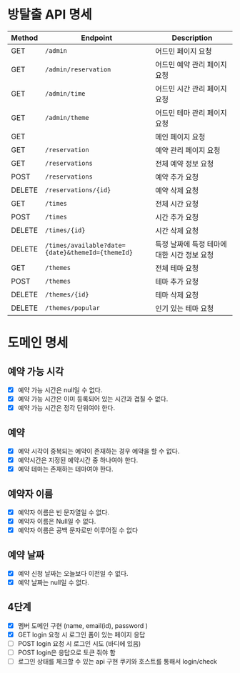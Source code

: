 # 방탈출 API 명세

| Method | Endpoint                                         | Description               |
|--------|--------------------------------------------------|---------------------------|
| GET    | `/admin`                                         | 어드민 페이지 요청                |
| GET    | `/admin/reservation`                             | 어드민 예약 관리 페이지 요청          |
| GET    | `/admin/time`                                    | 어드민 시간 관리 페이지 요청          |
| GET    | `/admin/theme`                                   | 어드민 테마 관리 페이지 요청          |
| GET    | ` `                                              | 메인 페이지 요청                 |
| GET    | `/reservation`                                   | 예약 관리 페이지 요청              |
| GET    | `/reservations`                                  | 전체 예약 정보 요청               |
| POST   | `/reservations`                                  | 예약 추가 요청                  |
| DELETE | `/reservations/{id}`                             | 예약 삭제 요청                  |
| GET    | `/times`                                         | 전체 시간 요청                  |
| POST   | `/times`                                         | 시간 추가 요청                  |
| DELETE | `/times/{id}`                                    | 시간 삭제 요청                  |
| DELETE | `/times/available?date={date}&themeId={themeId}` | 특정 날짜에 특정 테마에 대한 시간 정보 요청 |
| GET    | `/themes`                                        | 전체 테마 요청                  |
| POST   | `/themes`                                        | 테마 추가 요청                  |
| DELETE | `/themes/{id}`                                   | 테마 삭제 요청                  |
| DELETE | `/themes/popular`                                | 인기 있는 테마 요청               |

# 도메인 명세

## 예약 가능 시각

- [x] 예약 가능 시간은 null일 수 없다.
- [x] 예약 가능 시간은 이미 등록되어 있는 시간과 겹칠 수 없다.
- [x] 예약 가능 시간은 정각 단위여야 한다.

## 예약

- [x] 예약 시각이 중복되는 예약이 존재하는 경우 예약을 할 수 없다.
- [x] 예약시간은 지정된 예약시간 중 하나여야 한다.
- [x] 예약 테마는 존재하는 테마여야 한다.

## 예약자 이름

- [x] 예약자 이름은 빈 문자열일 수 없다.
- [x] 예약자 이름은 Null일 수 없다.
- [x] 예약자 이름은 공백 문자로만 이루어질 수 없다

## 예약 날짜

- [x] 예약 신청 날짜는 오늘보다 이전일 수 없다.
- [x] 예약 날짜는 null일 수 없다.

## 4단계

- [x] 멤버 도메인 구현 (name, email(id), password )
- [x] GET login 요청 시 로그인 폼이 있는 페이지 응답
- [ ] POST login 요청 시 로그인 시도 (바디에 있음)
- [ ] POST login은 응답으로 토큰 줘야 함
- [ ] 로그인 상태를 체크할 수 있는 api 구현 쿠키와 호스트를 통해서 login/check
